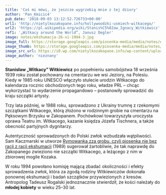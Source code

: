 ```yaml
---
title: 'Coś mi mówi, że jeszcze wygrzebią mnie z tej dziury'
author: 'Pan_Kmicic4'
pub_date: '2018-09-03 13:12:52.726733+00:00'
url1: 'http://nietylkozakopane.info/hollywoodzki-usmiech-witkacego/'
url2: 'https://pl.wikipedia.org/wiki/Stanis%C5%82aw_Ignacy_Witkiewicz'
ref1: '„Witkacy around the World”, Janusz Degler'
image: notes/ekshumacja-26-xi-1994-3.jpg
image_full: https://storage.googleapis.com/piosenka-media/media/notes/ekshumacja-26-xi-1994-3.jpg
image_thumb: https://storage.googleapis.com/piosenka-media/media/notes/ekshumacja-26-xi-1994-3.jpg.0x300_q85_upscale.jpg
image_src_url: https://i0.wp.com/nietylkozakopane.info/wp-content/uploads/2015/08/ekshumacja-26-xi-1994-3.jpg
image_author: 'nieznany'
---
```


**Stanisław „Witkacy” Witkiewicz** po popełnieniu samobójstwa 18 września 1939 roku został pochowany na cmentarzu we wsi Jeziory, na Polesiu. Kiedy w 1985 roku UNESCO włączyło stulecie urodzin Witkacego do kalendarza rocznic obchodzonych tego roku, władze PRL – chcąc wykorzystać to wydarzenie propagandowo – postanowiły sprowadzić do kraju szczątki artysty.

Trzy lata później, w 1988 roku, sprowadzono z Ukrainy trumnę z rzekomymi szczątkami Witkacego, którą złożono w rodzinnym grobie na cmentarzu na Pęksowym Brzysku w Zakopanem. Pochówkowi towarzyszyła uroczysta oprawa Teatru im. Witkacego, kazanie księdza Józefa Tischnera, a także obecność partyjnych dygnitarzy.

Autentyczność sprowadzonych do Polski zwłok wzbudzała wątpliwości. Sam Kaczmarski w utworze [Rymowanka zza grobu, czyli piosenka nie bez racji z racji ekshumacji](https://www.piosenkaztekstem.pl/opracowanie/jacek\-kaczmarski\-rymowanka\-zza\-grobu\-czyli\-piosenka\-nie\-bez\-racji\-z\-racji\-ekshumacji/) \(1989\) sugerował żartobliwie, że tak naprawdę do Zakopanego zwieziono nie szczątki Witkacego, a leżącego z nim w zbiorowej mogile Kozaka.

W  roku 1994 powołano komisję mającą zbadać okoliczności i efekty sprowadzenia zwłok, która za zgodą rodziny Witkiewiczów dokonała ponownej ekshumacji i badań szczątków przywiezionych z kresów. Antropolog Tadeusz Rogalski jednoznacznie stwierdził, że kości należały do **młodej kobiety** w wieku 25–30 lat.